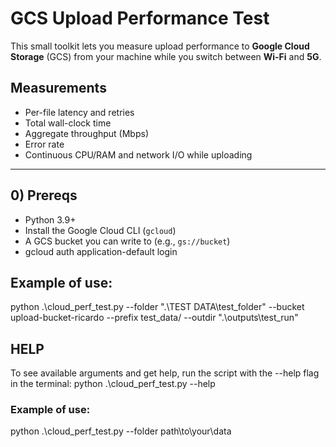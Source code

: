 # GCS Upload Performance Test

This small toolkit lets you measure upload performance to **Google Cloud Storage** (GCS) from your machine while you switch between **Wi-Fi** and **5G**.

## Measurements
- Per-file latency and retries
- Total wall-clock time
- Aggregate throughput (Mbps)
- Error rate
- Continuous CPU/RAM and network I/O while uploading

---

## 0) Prereqs
- Python 3.9+
- Install the Google Cloud CLI (`gcloud`)
- A GCS bucket you can write to (e.g., `gs://bucket`)
- gcloud auth application-default login

## Example of use:
python .\cloud_perf_test.py 
  --folder ".\TEST DATA\test_folder" 
  --bucket upload-bucket-ricardo 
  --prefix test_data/ 
  --outdir ".\outputs\test_run"

## HELP
To see available arguments and get help, run the script with the --help flag in the terminal:
python .\cloud_perf_test.py --help

### Example of use:
python .\cloud_perf_test.py --folder path\to\your\data


